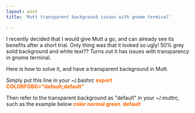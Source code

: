 ```yaml
---
layout: post
title: 'Mutt transparent background issues with gnome terminal'

---
```


I recently decided that I would give Mutt a go, and can already see its benefits after a short trial.
Only thing was that it looked so ugly! 50% grey solid background and white text?? Turns out it has issues with transparency in gnome terminal.

Here is how to solve it, and have a transparent background in Mutt.

Simply put this line in your ~/.bashrc
<strong><span style="color: #ff6600;">export COLORFGBG="default;default"</span></strong>

Then refer to the transparent background as "default" in your ~/.muttrc, such as the example below
<span style="color: #ff6600;"><strong>color normal green 		default</strong></span>
